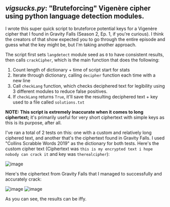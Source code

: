 ## *vigsucks.py*: "Bruteforcing" Vigenère cipher using python language detection modules.

I wrote this super quick script to bruteforce potential keys for a Vigenère cipher that I found in Gravity Falls (Season 2, Ep. 1, if you're curious). 
I think the creators of that show expected you to go through the entire episode and guess what the key might be, but I'm taking another approach. 


The script first sets `langdetect` module seed as `0` to have consistent results, then calls `crackCipher`, which is the main function that does the following:
1. Count length of dictionary + time of script start for stats
2. Iterate through dictionary, calling `decipher` function each time with a new line
3. Call `checkLang` function, which checks deciphered text for legibility using 3 different modules to reduce false positives.
4. If `checkLang` returns `True`, it'll save the resulting deciphered text + key used to a file called `solutions.txt`

**NOTE: This script is extremely inaccurate when it comes to long ciphertext;** it's primarily useful for very short ciphertext with simple keys as this is its purpose, after all. 

I've ran a total of 2 tests on this: one with a custom and relatively long ciphered text, and another that's the ciphertext found in Gravity Falls. 
I used "Collins Scrabble Words 2019" as the dictionary for both tests. 
Here's the custom cipher text (Ciphertext was `this is my encrypted text i hope nobody can crack it` and key was `therealcipher`):

![image](https://user-images.githubusercontent.com/40967439/156947218-fb135e7f-0c33-4ef8-b146-94c30aa4b3f9.png)

Here's the ciphertext from Gravity Falls that I managed to successfully and accurately crack:

![image](https://user-images.githubusercontent.com/40967439/156947305-99e7f638-7ef4-49cd-9fd0-e38d95fe3092.png)
![image](https://user-images.githubusercontent.com/40967439/156947316-8c378eee-2827-47af-a5d3-dfa2746655e6.png)


As you can see, the results can be iffy. 
